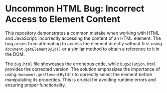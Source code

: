 # Uncommon HTML Bug: Incorrect Access to Element Content

This repository demonstrates a common mistake when working with HTML and JavaScript: incorrectly accessing the content of an HTML element.  The bug arises from attempting to access the element directly without first using `document.getElementById()` or a similar method to obtain a reference to it in the DOM.

The `bug.html` file showcases the erroneous code, while `bugSolution.html` provides the corrected version. The solution emphasizes the importance of using `document.getElementById()` to correctly select the element before manipulating its properties. This is crucial for avoiding runtime errors and ensuring proper functionality.